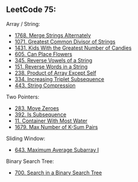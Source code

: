LeetCode 75:
--
Array / String:
- [1768. Merge Strings Alternately](https://github.com/faisalkhan91/Programming-Fundamentals/blob/main/Algorithms/Two%20Pointers/LeetCode/1768.%20Merge%20Strings%20Alternately.py)
- [1071. Greatest Common Divisor of Strings](https://github.com/faisalkhan91/Programming-Fundamentals/blob/main/Data%20Structures/Array/Exercises/LeetCode/Strings/1071.%20Greatest%20Common%20Divisor%20of%20Strings.py)
- [1431. Kids With the Greatest Number of Candies](https://github.com/faisalkhan91/Programming-Fundamentals/blob/main/Data%20Structures/Array/Exercises/LeetCode/Greedy/1431.%20Kids%20With%20the%20Greatest%20Number%20of%20Candies.py)
- [605. Can Place Flowers](https://github.com/faisalkhan91/Programming-Fundamentals/blob/main/Data%20Structures/Array/Exercises/LeetCode/Greedy/605.%20Can%20Place%20Flowers.py)
- [345. Reverse Vowels of a String](https://github.com/faisalkhan91/Programming-Fundamentals/blob/main/Data%20Structures/Array/Exercises/LeetCode/Strings/345.%20Reverse%20Vowels%20of%20a%20String.py)
- [151. Reverse Words in a String](https://github.com/faisalkhan91/Programming-Fundamentals/blob/main/Data%20Structures/Array/Exercises/LeetCode/Strings/151.%20Reverse%20Words%20in%20a%20String.py)
- [238. Product of Array Except Self](https://github.com/faisalkhan91/Programming-Fundamentals/blob/main/Data%20Structures/Array/Exercises/LeetCode/Prefix%20Sum/238.%20Product%20of%20Array%20Except%20Self.py)
- [334. Increasing Triplet Subsequence](https://github.com/faisalkhan91/Programming-Fundamentals/blob/main/Data%20Structures/Array/Exercises/LeetCode/Greedy/334.%20Increasing%20Triplet%20Subsequence.py)
- [443. String Compression](https://github.com/faisalkhan91/Programming-Fundamentals/blob/main/Data%20Structures/Array/Exercises/LeetCode/Strings/443.%20String%20Compression.py)

Two Pointers:
- [283. Move Zeroes](https://github.com/faisalkhan91/Programming-Fundamentals/blob/main/Techniques/Two%20Pointers/LeetCode/Array/283.%20Move%20Zeroes.py)
- [392. Is Subsequence](https://github.com/faisalkhan91/Programming-Fundamentals/blob/main/Techniques/Two%20Pointers/LeetCode/String/392.%20Is%20Subsequence.py)
- [11. Container With Most Water](https://github.com/faisalkhan91/Programming-Fundamentals/blob/main/Techniques/Two%20Pointers/LeetCode/Array/11.%20Container%20With%20Most%20Water.py)
- [1679. Max Number of K-Sum Pairs](https://github.com/faisalkhan91/Programming-Fundamentals/blob/main/Techniques/Two%20Pointers/LeetCode/Array/1679.%20Max%20Number%20of%20K-Sum%20Pairs.py)

Sliding Window:
- [643. Maximum Average Subarray I](https://github.com/faisalkhan91/Programming-Fundamentals/blob/main/Techniques/Sliding%20Window/LeetCode/Array/643.%20Maximum%20Average%20Subarray%20I.py)

Binary Search Tree:
- [700. Search in a Binary Search Tree](https://github.com/faisalkhan91/Programming-Fundamentals/blob/main/Data%20Structures/Tree/LeetCode/Binary%20Search%20Tree/700.%20Search%20in%20a%20Binary%20Search%20Tree.py)
